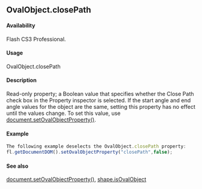 ## OvalObject.closePath

#### Availability

Flash CS3 Professional.

#### Usage

OvalObject.closePath

#### Description

Read-only property; a Boolean value that specifies whether the Close Path check box in the Property inspector is selected. If the start angle and end angle values for the object are the same, setting this property has no effect until the values change.
To set this value, use [document.setOvalObjectProperty()](#_bookmark298).

#### Example

```javascript
The following example deselects the OvalObject.closePath property:
fl.getDocumentDOM().setOvalObjectProperty("closePath",false);

```
#### See also

[document.setOvalObjectProperty()](#_bookmark298), [shape.isOvalObject](#_bookmark820)
